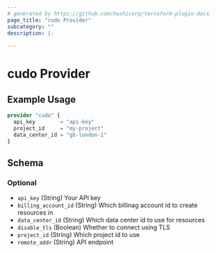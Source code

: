 ```yaml
---
# generated by https://github.com/hashicorp/terraform-plugin-docs
page_title: "cudo Provider"
subcategory: ""
description: |-
  
---
```


# cudo Provider



## Example Usage

```terraform
provider "cudo" {
  api_key        = "api-key"
  project_id     = "my-project"
  data_center_id = "gb-london-1"
}
```

<!-- schema generated by tfplugindocs -->
## Schema

### Optional

- `api_key` (String) Your API key
- `billing_account_id` (String) Which billinag account id to create resources in
- `data_center_id` (String) Which data center id to use for resources
- `disable_tls` (Boolean) Whether to connect using TLS
- `project_id` (String) Which project id to use
- `remote_addr` (String) API endpoint
